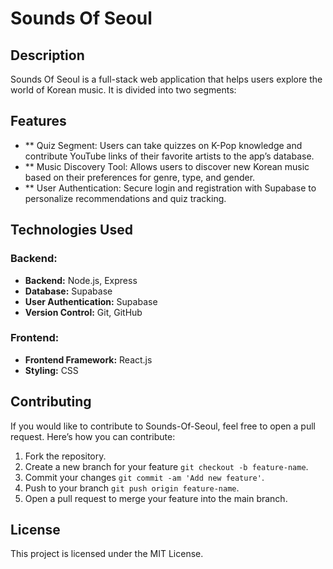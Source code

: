 # Sounds Of Seoul

## Description

Sounds Of Seoul is a full-stack web application that helps users explore the world of Korean music. It is divided into two segments:


## Features
- ** Quiz Segment: Users can take quizzes on K-Pop knowledge and contribute YouTube links of their favorite artists to the app’s database.
- ** Music Discovery Tool: Allows users to discover new Korean music based on their preferences for genre, type, and gender.
- ** User Authentication: Secure login and registration with Supabase to personalize recommendations and quiz tracking.


## Technologies Used
### Backend:
- **Backend:** Node.js, Express
- **Database:** Supabase
- **User Authentication:** Supabase
- **Version Control:** Git, GitHub

### Frontend:
- **Frontend Framework:** React.js
- **Styling:** CSS


## Contributing
If you would like to contribute to Sounds-Of-Seoul, feel free to open a pull request. Here’s how you can contribute:

1. Fork the repository.
2. Create a new branch for your feature `git checkout -b feature-name`.
3. Commit your changes `git commit -am 'Add new feature'`.
4. Push to your branch `git push origin feature-name`.
5. Open a pull request to merge your feature into the main branch.


## License
This project is licensed under the MIT License.